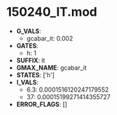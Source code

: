 # 150240_IT.mod

- **G_VALS**:
  - gcabar_it: 0.002
- **GATES**:
  - h: 1
- **SUFFIX**: it
- **GMAX_NAME**: gcabar_it
- **STATES**: ['h']
- **I_VALS**:
  - 6.3: 0.0001516120247179552
  - 37: 0.00015199271414355727
- **ERROR_FLAGS**: []
